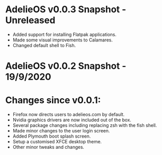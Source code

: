 # AdelieOS v0.0.3 Snapshot - Unreleased

- Added support for installing Flatpak applications.
- Made some visual improvements to Calamares.
- Changed default shell to Fish.

# AdelieOS v0.0.2 Snapshot - 19/9/2020

# Changes since v0.0.1:

- Firefox now directs users to adelieos.com by default.
- Nvidia graphics drivers are now included out of the box.
- Several package changes including replacing zsh with the fish shell.
- Made minor changes to the user login screen.
- Added Plymouth boot splash screen.
- Setup a customised XFCE desktop theme.
- Other minor tweaks and changes.
